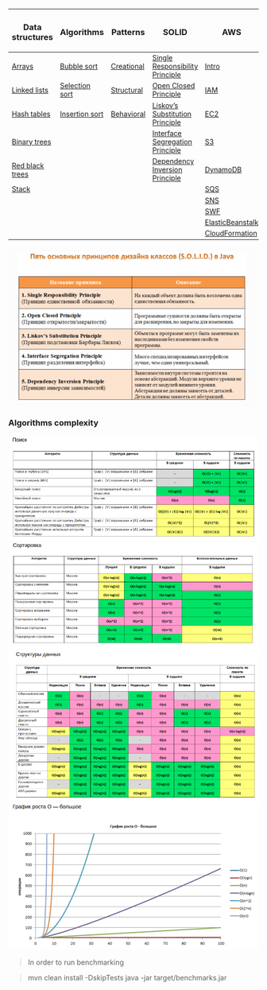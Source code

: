 

| <H3> Data structures                                                                             | <H3> Algorithms                                                                                  |<H3> Patterns                       			                  			                              | <H3> SOLID                                                                                 | <h3> AWS                             	                						|
|--------------------------------------------------------------------------------------------------|--------------------------------------------------------------------------------------------------|-------------------------------------------------------------------------------------------------------|--------------------------------------------------------------------------------------------|--------------------------------------------------------------------------------|
| [Arrays](Lafore/src/main/resources/data_structures/arrays/arrays.md)                             | [Bubble sort](Lafore/src/main/resources/algorithms/bubble_sort/bubble_sort.md)                   |	[Creational](Patterns/src/main/java/com/linnik/wickiup/patterns/_1_creational/creational_patterns.md) |  [Single Responsibility Principle](Solid/src/main/resources/solid/single_responsibility.md)| [Intro](AWS/src/main/java/aws/intro.md) 	            						|
| [Linked lists](Lafore/src/main/resources/data_structures/linked_lists/linked_lists.md)           | [Selection sort](Lafore/src/main/resources/algorithms/selection_sort/selection_sort.md)          |	[Structural](Patterns/src/main/java/com/linnik/wickiup/patterns/_2_structural/structural_patterns.md) |  [Open Closed Principle](Solid/src/main/resources/solid/open_close.md)                     | [IAM](AWS/src/main/java/aws/IAM/IAM.md)                						| 
| [Hash tables](Lafore/src/main/resources/data_structures/hash_tables/hash_tables.md)              | [Insertion sort](Lafore/src/main/resources/algorithms/insertion_sort/insertion_sort.md)          | [Behavioral](Patterns/src/main/java/com/linnik/wickiup/patterns/_3_behavioral/behavioral_patterns.md) |  [Liskov’s Substitution Principle](Solid/src/main/resources/solid/liskov_substitution.md)  | [EC2](AWS/src/main/java/aws/EC2/ec2_map.md)            						|
| [Binary trees](Lafore/src/main/resources/data_structures/binary_trees/binary_trees.md)           |                                                                                                  |	                                   			                  			                              |  [Interface Segregation Principle](Solid/src/main/resources/solid/interface_segregation.md)| [S3](AWS/src/main/java/aws/S3/S-3.md)                  						|
| [Red black trees](Lafore/rc/main/resources/data_structures/red_black_trees/red_black_trees.md)   |                                                                                                  |                                    			                   			                              |  [Dependency Inversion Principle](Solid/src/main/resources/solid/dependency_inversion.md)  | [DynamoDB](AWS/src/main/java/aws/DynamoDB/DynamoDB.md)						    |
| [Stack](Lafore/src/main/resources/data_structures/stack/stack.md)                                |                                                                                                  |                                    			                  			                              |                                                                                            | [SQS](AWS/src/main/java/aws/SQS/SQS.md)										|
|																								   |																								  |																									      |																							   | [SNS](AWS/src/main/java/aws/SNS/SNS.md)										|
|																								   |																								  |																									      |																							   | [SWF](AWS/src/main/java/aws/SWF/SWF.md)									    |
|																								   |																								  |																									      |																							   | [ElasticBeanstalk](AWS/src/main/java/aws/ElasticBeanstalk/ElasticBeanstalk.md)	|
|																								   |																								  |																									      |																							   | [CloudFormation](AWS/src/main/java/aws/CloudFormation/CloudFormation.md)	    |

 ![alt text](images/solid.png)

### Algorithms complexity

 ![alt text](images/search_complexity.png)
 ![alt text](images/sort_complexity.png)
 ![alt text](images/data_structures_complexity.png)
 ![alt text](images/o-complexity.png)
 
 
 > In order to run benchmarking
 
 > mvn clean install -DskipTests
 > java -jar target/benchmarks.jar

